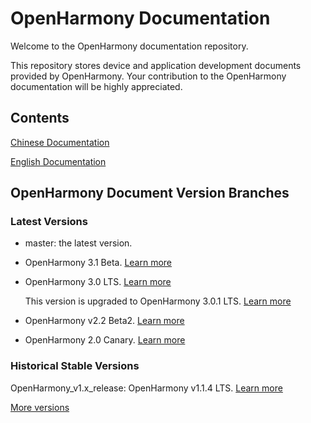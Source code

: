# OpenHarmony Documentation

Welcome to the OpenHarmony documentation repository.

This repository stores device and application development documents provided by OpenHarmony. Your contribution to the OpenHarmony documentation will be highly appreciated.

## Contents

[Chinese Documentation](zh-cn/readme.md)

[English Documentation](en/readme.md)

## OpenHarmony Document Version Branches

### Latest Versions

 - master: the latest version.

 - OpenHarmony 3.1 Beta. [Learn more](en/release-notes/OpenHarmony-v3.1-beta.md)

 - OpenHarmony 3.0 LTS. [Learn more](en/release-notes/OpenHarmony-v3.0-LTS.md)

   This version is upgraded to OpenHarmony 3.0.1 LTS. [Learn more](en/release-notes/OpenHarmony-v3.0.1-LTS.md)

 - OpenHarmony v2.2 Beta2. [Learn more](en/release-notes/OpenHarmony-v2.2-beta2.md)

 - OpenHarmony 2.0 Canary. [Learn more](en/release-notes/OpenHarmony-2-0-Canary.md)

### Historical Stable Versions

OpenHarmony_v1.x_release: OpenHarmony v1.1.4 LTS. [Learn more](en/release-notes/OpenHarmony-v1-1-4-LTS.md)

[More versions](en/release-notes/)
